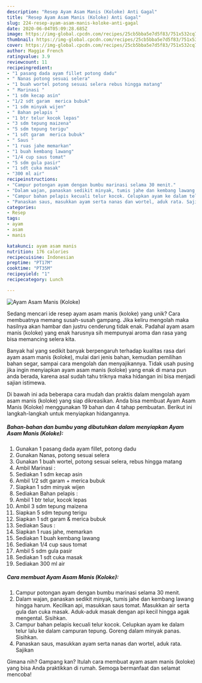 ```yaml
---
description: "Resep Ayam Asam Manis (Koloke) Anti Gagal"
title: "Resep Ayam Asam Manis (Koloke) Anti Gagal"
slug: 224-resep-ayam-asam-manis-koloke-anti-gagal
date: 2020-06-04T05:09:28.685Z
image: https://img-global.cpcdn.com/recipes/25cb5bba5e7d5f83/751x532cq70/ayam-asam-manis-koloke-foto-resep-utama.jpg
thumbnail: https://img-global.cpcdn.com/recipes/25cb5bba5e7d5f83/751x532cq70/ayam-asam-manis-koloke-foto-resep-utama.jpg
cover: https://img-global.cpcdn.com/recipes/25cb5bba5e7d5f83/751x532cq70/ayam-asam-manis-koloke-foto-resep-utama.jpg
author: Maggie French
ratingvalue: 3.9
reviewcount: 11
recipeingredient:
- "1 pasang dada ayam fillet potong dadu"
- " Nanas potong sesuai selera"
- "1 buah wortel potong sesuai selera rebus hingga matang"
- " Marinasi "
- "1 sdm kecap asin"
- "1/2 sdt garam  merica bubuk"
- "1 sdm minyak wijen"
- " Bahan pelapis "
- "1 btr telur kocok lepas"
- "3 sdm tepung maizena"
- "5 sdm tepung terigu"
- "1 sdt garam  merica bubuk"
- " Saus "
- "1 ruas jahe memarkan"
- "1 buah kembang lawang"
- "1/4 cup saus tomat"
- "5 sdm gula pasir"
- "1 sdt cuka masak"
- "300 ml air"
recipeinstructions:
- "Campur potongan ayam dengan bumbu marinasi selama 30 menit."
- "Dalam wajan, panaskan sedikit minyak, tumis jahe dan kembang lawang hingga harum. Kecilkan api, masukkan saus tomat. Masukkan air serta gula dan cuka masak. Aduk-aduk masak dengan api kecil hingga agak mengental. Sisihkan."
- "Campur bahan pelapis kecuali telur kocok. Celupkan ayam ke dalam telur lalu ke dalam campuran tepung. Goreng dalam minyak panas. Sisihkan."
- "Panaskan saus, masukkan ayam serta nanas dan wortel, aduk rata. Sajikan"
categories:
- Resep
tags:
- ayam
- asam
- manis

katakunci: ayam asam manis 
nutrition: 176 calories
recipecuisine: Indonesian
preptime: "PT17M"
cooktime: "PT35M"
recipeyield: "1"
recipecategory: Lunch

---
```



![Ayam Asam Manis (Koloke)](https://img-global.cpcdn.com/recipes/25cb5bba5e7d5f83/751x532cq70/ayam-asam-manis-koloke-foto-resep-utama.jpg)

Sedang mencari ide resep ayam asam manis (koloke) yang unik? Cara membuatnya memang susah-susah gampang. Jika keliru mengolah maka hasilnya akan hambar dan justru cenderung tidak enak. Padahal ayam asam manis (koloke) yang enak harusnya sih mempunyai aroma dan rasa yang bisa memancing selera kita.

Banyak hal yang sedikit banyak berpengaruh terhadap kualitas rasa dari ayam asam manis (koloke), mulai dari jenis bahan, kemudian pemilihan bahan segar, sampai cara mengolah dan menyajikannya. Tidak usah pusing jika ingin menyiapkan ayam asam manis (koloke) yang enak di mana pun anda berada, karena asal sudah tahu triknya maka hidangan ini bisa menjadi sajian istimewa.




Di bawah ini ada beberapa cara mudah dan praktis dalam mengolah ayam asam manis (koloke) yang siap dikreasikan. Anda bisa membuat Ayam Asam Manis (Koloke) menggunakan 19 bahan dan 4 tahap pembuatan. Berikut ini langkah-langkah untuk menyiapkan hidangannya.

<!--inarticleads1-->

##### Bahan-bahan dan bumbu yang dibutuhkan dalam menyiapkan Ayam Asam Manis (Koloke):

1. Gunakan 1 pasang dada ayam fillet, potong dadu
1. Gunakan  Nanas, potong sesuai selera
1. Gunakan 1 buah wortel, potong sesuai selera, rebus hingga matang
1. Ambil  Marinasi :
1. Sediakan 1 sdm kecap asin
1. Ambil 1/2 sdt garam + merica bubuk
1. Siapkan 1 sdm minyak wijen
1. Sediakan  Bahan pelapis :
1. Ambil 1 btr telur, kocok lepas
1. Ambil 3 sdm tepung maizena
1. Siapkan 5 sdm tepung terigu
1. Siapkan 1 sdt garam &amp; merica bubuk
1. Sediakan  Saus :
1. Siapkan 1 ruas jahe, memarkan
1. Sediakan 1 buah kembang lawang
1. Sediakan 1/4 cup saus tomat
1. Ambil 5 sdm gula pasir
1. Sediakan 1 sdt cuka masak
1. Sediakan 300 ml air




<!--inarticleads2-->

##### Cara membuat Ayam Asam Manis (Koloke):

1. Campur potongan ayam dengan bumbu marinasi selama 30 menit.
1. Dalam wajan, panaskan sedikit minyak, tumis jahe dan kembang lawang hingga harum. Kecilkan api, masukkan saus tomat. Masukkan air serta gula dan cuka masak. Aduk-aduk masak dengan api kecil hingga agak mengental. Sisihkan.
1. Campur bahan pelapis kecuali telur kocok. Celupkan ayam ke dalam telur lalu ke dalam campuran tepung. Goreng dalam minyak panas. Sisihkan.
1. Panaskan saus, masukkan ayam serta nanas dan wortel, aduk rata. Sajikan




Gimana nih? Gampang kan? Itulah cara membuat ayam asam manis (koloke) yang bisa Anda praktikkan di rumah. Semoga bermanfaat dan selamat mencoba!
